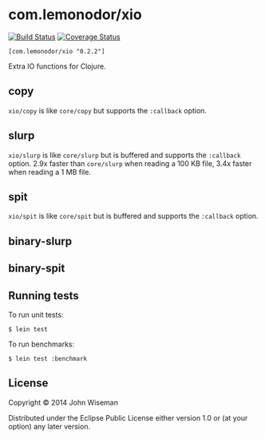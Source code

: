 # com.lemonodor/xio

[![Build Status](https://travis-ci.org/wiseman/clj-xio.png?branch=master)](https://travis-ci.org/wiseman/clj-xio) [![Coverage Status](https://coveralls.io/repos/wiseman/clj-xio/badge.png?branch=master)](https://coveralls.io/r/wiseman/clj-xio?branch=master)

```
[com.lemonodor/xio "0.2.2"]
```

Extra IO functions for Clojure.


## copy

`xio/copy` is like `core/copy` but supports the `:callback` option.


## slurp

`xio/slurp` is like `core/slurp` but is buffered and supports the
`:callback` option.  2.9x faster than `core/slurp` when reading a 100
KB file, 3.4x faster when reading a 1 MB file.

## spit

`xio/spit` is like `core/spit` but is buffered and supports the
`:callback` option.


## binary-slurp

## binary-spit

## Running tests

To run unit tests:

```
$ lein test
```

To run benchmarks:

```
$ lein test :benchmark
```

## License

Copyright © 2014 John Wiseman

Distributed under the Eclipse Public License either version 1.0 or (at
your option) any later version.
